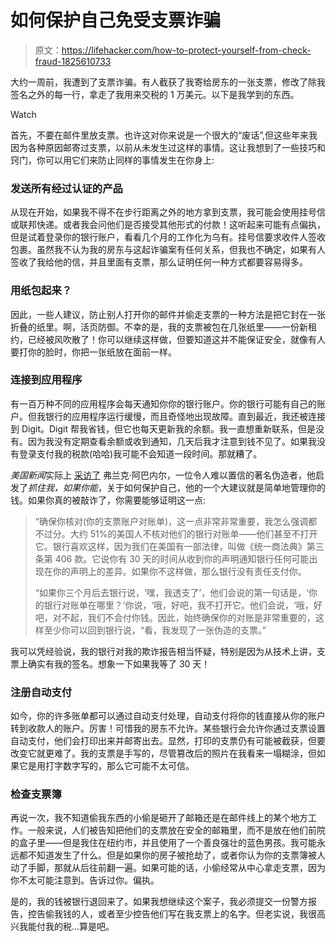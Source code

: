 # 如何保护自己免受支票诈骗

> 原文：<https://lifehacker.com/how-to-protect-yourself-from-check-fraud-1825610733>

大约一周前，我遭到了支票诈骗。有人截获了我寄给房东的一张支票，修改了除我签名之外的每一行，拿走了我用来交税的 1 万美元。以下是我学到的东西。

Watch

首先，不要在邮件里放支票。也许这对你来说是一个很大的“废话”,但这些年来我因为各种原因邮寄过支票，以前从未发生过这样的事情。这让我想到了一些技巧和窍门，你可以用它们来防止同样的事情发生在你身上:

### **发送所有经过认证的产品**

从现在开始，如果我不得不在步行距离之外的地方拿到支票，我可能会使用挂号信或联邦快递。或者我会问他们是否接受其他形式的付款！这听起来可能有点偏执，但是试着登录你的银行账户，看看几个月的工作化为乌有。挂号信要求收件人签收包裹。虽然我不认为我的房东与这起诈骗案有任何关系，但我也不确定，如果有人签收了我给他的信，并且里面有支票，那么证明任何一种方式都要容易得多。

### 用纸包起来？

因此，一些人建议，防止别人打开你的邮件并偷走支票的一种方法是把它封在一张折叠的纸里。啊，活页防御。不幸的是，我的支票被包在几张纸里——一份新租约，已经被风吹散了！你可以继续这样做，但要知道这并不能保证安全，就像有人要打你的脸时，你把一张纸放在面前一样。

### **连接到应用程序**

有一百万种不同的应用程序会每天通知你你的银行账户。你的银行可能有自己的账户。但我银行的应用程序运行缓慢，而且奇怪地出现故障。直到最近，我还被连接到 Digit。Digit 帮我省钱，但它也每天更新我的余额。我一直想重新联系，但是没有。因为我没有定期查看余额或收到通知，几天后我才注意到钱不见了。如果我没有登录支付我的税款(哈哈)我可能不会知道一段时间。那就糟了。

*美国新闻*实际上 [采访了](https://money.usnews.com/money/personal-finance/articles/2008/05/19/frank-abagnales-tips-on-avoiding-check-fraud) 弗兰克·阿巴内尔，一位令人难以置信的著名伪造者，他启发了*抓住我，如果你能*，关于如何保护自己，他的一个大建议就是简单地管理你的钱。如果你真的被敲诈了，你需要能够证明这一点:

> “确保你核对(你的支票账户对账单)，这一点非常非常重要，我怎么强调都不过分。大约 51%的美国人不核对他们的银行对账单——他们甚至不打开它。银行喜欢这样，因为我们在美国有一部法律，叫做《统一商法典》第三条第 406 款。它说你有 30 天的时间从收到你的声明通知银行任何可能出现在你的声明上的差异。如果你不这样做，那么银行没有责任支付你。
> 
> “如果你三个月后去银行说，‘嘿，我透支了’，他们会说的第一句话是，‘你的银行对账单在哪里？’你说，‘哦，好吧，我不打开它。他们会说，‘哦，好吧，对不起，我们不会付你钱。因此，始终确保你的对账是非常重要的，这样至少你可以回到银行说，“看，我发现了一张伪造的支票。”

我可以凭经验说，我的银行对我的欺诈报告相当怀疑，特别是因为从技术上讲，支票上确实有我的签名。想象一下如果我等了 30 天！

### **注册自动支付**

如今，你的许多账单都可以通过自动支付处理，自动支付将你的钱直接从你的账户转到收款人的账户。厉害！可惜我的房东不允许。某些银行会允许你通过支票设置自动支付，他们会打印出来并邮寄出去。显然，打印的支票仍有可能被截获，但要改变它就更难了。我的支票是手写的，尽管篡改后的照片在我看来一塌糊涂，但如果它是用打字数字写的，那么它可能不太可信。

### **检查支票簿**

再说一次，我不知道偷我东西的小偷是砸开了邮箱还是在邮件线上的某个地方工作。一般来说，人们被告知把他们的支票放在安全的邮箱里，而不是放在他们前院的盒子里——但是我住在纽约市，并且使用了一个善良强壮的蓝色男孩。我可能永远都不知道发生了什么。但是如果你的房子被抢劫了，或者你认为你的支票簿被人动了手脚，那就从后往前翻一遍。如果可能的话，小偷经常从中心拿走支票，因为你不太可能注意到。告诉过你。偏执。

是的，我的钱被银行退回来了。如果我想继续这个案子，我必须提交一份警方报告，控告偷我钱的人，或者至少控告他们写在我支票上的名字。但老实说，我很高兴我能付我的税...算是吧。
